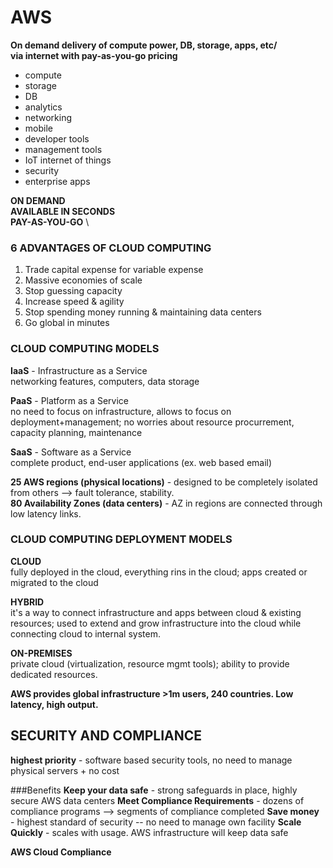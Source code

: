 # AWS 
**On demand delivery of compute power, DB, storage, apps, etc/\
via internet with pay-as-you-go pricing**

* compute               
* storage
* DB
* analytics
* networking
* mobile
* developer tools
* management tools
* IoT internet of things
* security
* enterprise apps 

**ON DEMAND** \
**AVAILABLE IN SECONDS** \
**PAY-AS-YOU-GO** \

### 6 ADVANTAGES OF CLOUD COMPUTING
1. Trade capital expense for variable expense
2. Massive economies of scale
3. Stop guessing capacity
4. Increase speed & agility
5. Stop spending money running & maintaining data centers
6. Go global in minutes

### CLOUD COMPUTING MODELS

**IaaS** - Infrastructure as a Service \
networking features, computers, data storage

**PaaS** - Platform as a Service \
no need to focus on infrastructure, allows to focus on deployment+management; no worries about resource procurrement, capacity planning, maintenance

**SaaS** - Software as a Service \
complete product, end-user applications (ex. web based email)

**25 AWS regions (physical locations)** - designed to be completely isolated from others --> fault tolerance, stability.  \
**80 Availability Zones (data centers)** - AZ in regions are connected through low latency links.

### CLOUD COMPUTING DEPLOYMENT MODELS

**CLOUD** \
fully deployed in the cloud, everything rins in the cloud; apps created or migrated to the cloud

**HYBRID** \
it's a way to connect infrastructure and apps between cloud & existing resources; used to extend and grow infrastructure into the cloud while connecting cloud to internal system.

**ON-PREMISES** \
private cloud (virtualization, resource mgmt tools); ability to provide dedicated resources. 

**AWS provides global infrastructure >1m users, 240 countries. Low latency, high output.**

## SECURITY AND COMPLIANCE

**highest priority** - software based security tools, no need to manage physical servers + no cost


###Benefits
**Keep your data safe** - strong safeguards in place, highly secure AWS data centers
**Meet Compliance Requirements** - dozens of compliance programs --> segments of compliance completed
**Save money** - highest standard of security -- no need to manage own facility
**Scale Quickly** - scales with usage. AWS infrastructure will keep data safe

**AWS Cloud Compliance** 





